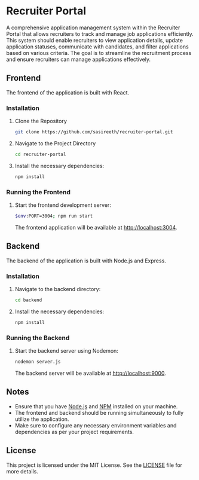 # Recruiter Portal

 A comprehensive application management system within the Recruiter Portal that allows recruiters to track and manage job applications efficiently. This system should enable recruiters to view application details, update application statuses, communicate with candidates, and filter applications based on various criteria. The goal is to streamline the recruitment process and ensure recruiters can manage applications effectively.
## Frontend

The frontend of the application is built with React.

### Installation
1. Clone the Repository
    ```bash
    git clone https://github.com/sasireeth/recruiter-portal.git
    ```

2. Navigate to the Project Directory
    ```bash
    cd recruiter-portal
    ```
3. Install the necessary dependencies:

    ```bash
    npm install
    ```

### Running the Frontend

1. Start the frontend development server:

    ```bash
    $env:PORT=3004; npm run start
    ```

    The frontend application will be available at [http://localhost:3004](http://localhost:3004).

## Backend

The backend of the application is built with Node.js and Express.

### Installation

1. Navigate to the backend directory:

    ```bash
    cd backend
    ```

2. Install the necessary dependencies:

    ```bash
    npm install
    ```

### Running the Backend

1. Start the backend server using Nodemon:

    ```bash
    nodemon server.js
    ```

    The backend server will be available at [http://localhost:9000](http://localhost:9000).

## Notes

- Ensure that you have [Node.js](https://nodejs.org/) and [NPM](https://www.npmjs.com/) installed on your machine.
- The frontend and backend should be running simultaneously to fully utilize the application.
- Make sure to configure any necessary environment variables and dependencies as per your project requirements.

## License

This project is licensed under the MIT License. See the [LICENSE](LICENSE) file for more details.
